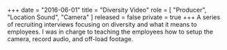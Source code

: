+++
date = "2016-06-01"
title = "Diversity Video"
role = [ "Producer", "Location Sound", "Camera" ]
released = false
private = true
+++
A series of recruiting interviews focusing on diversity and what it means
to employees. I was in charge to teaching the employees how to setup the
camera, record audio, and off-load footage.
